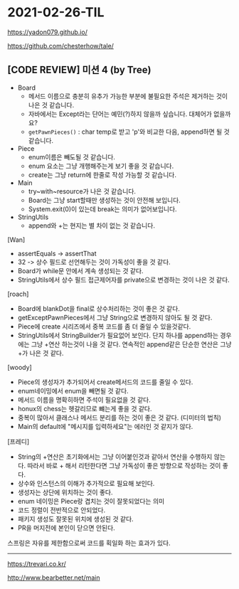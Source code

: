 # 2021-02-26-TIL

https://yadon079.github.io/

https://github.com/chesterhow/tale/

## [CODE REVIEW] 미션 4 (by Tree)

- Board
  - 메서드 이름으로 충분히 유추가 가능한 부분에 불필요한 주석은 제거하는 것이 나은 것 같습니다.
  - 자바에서는 Except라는 단어는 예민(?)하지 않을까 싶습니다. 대체어가 없을까요? 
  - `getPawnPieces()` : char temp로 받고 'p'와 비교한 다음, append하면 될 것 같습니다.
- Piece
  - enum이름은 빼도될 것 같습니다.
  - enum 요소는 그냥 개행해주는게 보기 좋을 것 같습니다.
  - create는 그냥 return에 한줄로 작성 가능할 것 같습니다.
- Main
  - try~with~resource가 나은 것 같습니다.
  - Board는 그냥 start할때만 생성하는 것이 안전해 보입니다.
  - System.exit(0)이 있는데 break는 의미가 없어보입니다.
- StringUtils
  - append와 +는 현지는 별 차이 없는 것 같습니다.

[Wan]

- assertEquals -> assertThat
- 32 -> 상수 필드로 선언해두는 것이 가독성이 좋을 것 같다.
- Board가 while문 안에서 계속 생성되는 것 같다.
- StringUtils에서 상수 필드 접근제어자를 private으로 변경하는 것이 나은 것 같다.

[roach]

- Board에 blankDot을 final로 상수처리하는 것이 좋은 것 같다.
- getExceptPawnPieces에서 그냥 String으로 변경하지 않아도 될 것 같다.
- Piece에 create 시리즈에서 중복 코드를 좀 더 줄일 수 있을것같다.
- StringUtils에서 StringBuilder가 필요없어 보인다. 단지 하나를 append하는 경우에는 그냥 +연산 하는것이 나을 것 같다. 연속적인 append같은 단순한 연산은 그냥 +가 나은 것 같다.

[woody]

- Piece의 생성자가 추가되어서 create메서드의 코드를 줄일 수 있다.
- enum네이밍에서 enum을 빼면될 것 같다.
- 메서드 이름을 명확히하면 주석이 필요없을 것 같다.
- honux의 chess는 헷갈리므로 뺴는게 좋을 것 같다.
- 중복이 많아서 클래스나 메서드 분리를 하는 것이 좋은 것 같다. (디미터의 법칙)
- Main의 default에 "메시지를 입력하세요"는 에러인 것 같지가 않다.

[프레디]

- String의 +연산은 초기화에서는 그냥 이어붙인것과 같아서 연산을 수행하지 않는다. 따라서 바로 + 해서 리턴한다면 그냥 가독성이 좋은 방향으로 작성하는 것이 좋다.
- 상수와 인스턴스의 이해가 추가적으로 필요해 보인다.
- 생성자는 상단에 위치하는 것이 좋다.
- enum 네이밍은 Piece랑 겹치는 것이 잘못되었다는 의미
- 코드 정렬이 전반적으로 안되었다.
- 패키지 생성도 잘못된 위치에 생성된 것 같다.
- PR을 머지전에 본인이 닫으면 안된다.

스프링은 자유를 제한함으로써 코드를 획일화 하는 효과가 있다.

---

https://trevari.co.kr/

http://www.bearbetter.net/main